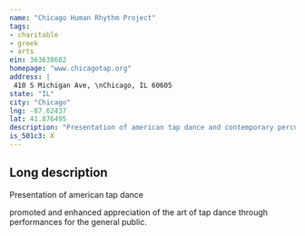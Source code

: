 ```yaml
---
name: "Chicago Human Rhythm Project"
tags:
- charitable
- greek
- arts
ein: 363638682
homepage: "www.chicagotap.org"
address: |
 410 S Michigan Ave, \nChicago, IL 60605
state: "IL"
city: "Chicago"
lng: -87.62437
lat: 41.876495
description: "Presentation of american tap dance and contemporary percussive arts in innovative world-class performance, education and community outreach programs"
is_501c3: X
---
```


## Long description

Presentation of american tap dance
  
  promoted and enhanced appreciation of the art of tap dance through performances for the general public. 
